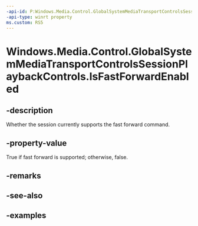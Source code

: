 ```yaml
---
-api-id: P:Windows.Media.Control.GlobalSystemMediaTransportControlsSessionPlaybackControls.IsFastForwardEnabled
-api-type: winrt property
ms.custom: RS5
---
```


<!-- Property syntax.
public bool IsFastForwardEnabled { get; }
-->

# Windows.Media.Control.GlobalSystemMediaTransportControlsSessionPlaybackControls.IsFastForwardEnabled

## -description
Whether the session currently supports the fast forward command.

## -property-value
True if fast forward is supported; otherwise, false.

## -remarks

## -see-also

## -examples

